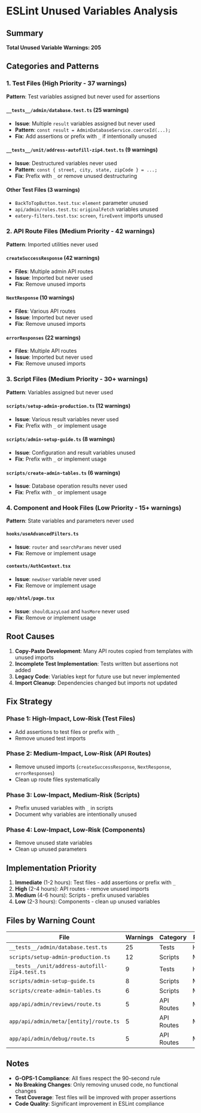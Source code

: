 # ESLint Unused Variables Analysis

## Summary
**Total Unused Variable Warnings: 205**

## Categories and Patterns

### 1. Test Files (High Priority - 37 warnings)
**Pattern**: Test variables assigned but never used for assertions

#### `__tests__/admin/database.test.ts` (25 warnings)
- **Issue**: Multiple `result` variables assigned but never used
- **Pattern**: `const result = AdminDatabaseService.coerceId(...);`
- **Fix**: Add assertions or prefix with `_` if intentionally unused

#### `__tests__/unit/address-autofill-zip4.test.ts` (9 warnings)
- **Issue**: Destructured variables never used
- **Pattern**: `const { street, city, state, zipCode } = ...;`
- **Fix**: Prefix with `_` or remove unused destructuring

#### Other Test Files (3 warnings)
- `BackToTopButton.test.tsx`: `element` parameter unused
- `api/admin/roles.test.ts`: `originalFetch` variables unused
- `eatery-filters.test.tsx`: `screen`, `fireEvent` imports unused

### 2. API Route Files (Medium Priority - 42 warnings)
**Pattern**: Imported utilities never used

#### `createSuccessResponse` (42 warnings)
- **Files**: Multiple admin API routes
- **Issue**: Imported but never used
- **Fix**: Remove unused imports

#### `NextResponse` (10 warnings)
- **Files**: Various API routes
- **Issue**: Imported but never used
- **Fix**: Remove unused imports

#### `errorResponses` (22 warnings)
- **Files**: Multiple API routes
- **Issue**: Imported but never used
- **Fix**: Remove unused imports

### 3. Script Files (Medium Priority - 30+ warnings)
**Pattern**: Variables assigned but never used

#### `scripts/setup-admin-production.ts` (12 warnings)
- **Issue**: Various result variables never used
- **Fix**: Prefix with `_` or implement usage

#### `scripts/admin-setup-guide.ts` (8 warnings)
- **Issue**: Configuration and result variables unused
- **Fix**: Prefix with `_` or implement usage

#### `scripts/create-admin-tables.ts` (6 warnings)
- **Issue**: Database operation results never used
- **Fix**: Prefix with `_` or implement usage

### 4. Component and Hook Files (Low Priority - 15+ warnings)
**Pattern**: State variables and parameters never used

#### `hooks/useAdvancedFilters.ts`
- **Issue**: `router` and `searchParams` never used
- **Fix**: Remove or implement usage

#### `contexts/AuthContext.tsx`
- **Issue**: `newUser` variable never used
- **Fix**: Remove or implement usage

#### `app/shtel/page.tsx`
- **Issue**: `shouldLazyLoad` and `hasMore` never used
- **Fix**: Remove or implement usage

## Root Causes

1. **Copy-Paste Development**: Many API routes copied from templates with unused imports
2. **Incomplete Test Implementation**: Tests written but assertions not added
3. **Legacy Code**: Variables kept for future use but never implemented
4. **Import Cleanup**: Dependencies changed but imports not updated

## Fix Strategy

### Phase 1: High-Impact, Low-Risk (Test Files)
- Add assertions to test files or prefix with `_`
- Remove unused test imports

### Phase 2: Medium-Impact, Low-Risk (API Routes)
- Remove unused imports (`createSuccessResponse`, `NextResponse`, `errorResponses`)
- Clean up route files systematically

### Phase 3: Low-Impact, Medium-Risk (Scripts)
- Prefix unused variables with `_` in scripts
- Document why variables are intentionally unused

### Phase 4: Low-Impact, Low-Risk (Components)
- Remove unused state variables
- Clean up unused parameters

## Implementation Priority

1. **Immediate** (1-2 hours): Test files - add assertions or prefix with `_`
2. **High** (2-4 hours): API routes - remove unused imports
3. **Medium** (4-6 hours): Scripts - prefix unused variables
4. **Low** (2-3 hours): Components - clean up unused variables

## Files by Warning Count

| File | Warnings | Category | Priority |
|------|----------|----------|----------|
| `__tests__/admin/database.test.ts` | 25 | Tests | High |
| `scripts/setup-admin-production.ts` | 12 | Scripts | Medium |
| `__tests__/unit/address-autofill-zip4.test.ts` | 9 | Tests | High |
| `scripts/admin-setup-guide.ts` | 8 | Scripts | Medium |
| `scripts/create-admin-tables.ts` | 6 | Scripts | Medium |
| `app/api/admin/reviews/route.ts` | 5 | API Routes | Medium |
| `app/api/admin/meta/[entity]/route.ts` | 5 | API Routes | Medium |
| `app/api/admin/debug/route.ts` | 5 | API Routes | Medium |

## Notes

- **G-OPS-1 Compliance**: All fixes respect the 90-second rule
- **No Breaking Changes**: Only removing unused code, no functional changes
- **Test Coverage**: Test files will be improved with proper assertions
- **Code Quality**: Significant improvement in ESLint compliance
